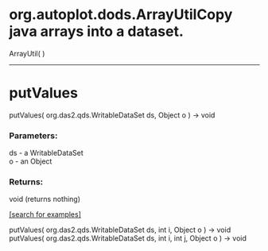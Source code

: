 # org.autoplot.dods.ArrayUtilCopy java arrays into a dataset.
ArrayUtil( )


***
<a name="putValues"></a>
# putValues
putValues( org.das2.qds.WritableDataSet ds, Object o ) &rarr; void



### Parameters:
ds - a WritableDataSet
<br>o - an Object

### Returns:
void (returns nothing)


<a href="https://github.com/autoplot/dev/search?q=putValues&unscoped_q=putValues">[search for examples]</a>

putValues( org.das2.qds.WritableDataSet ds, int i, Object o ) &rarr; void<br>
putValues( org.das2.qds.WritableDataSet ds, int i, int j, Object o ) &rarr; void<br>
